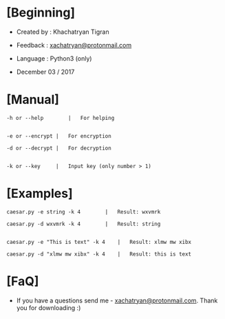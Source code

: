 [Beginning]
===================================================

* Created by	:	Khachatryan Tigran

* Feedback		:	xachatryan@protonmail.com

* Language		:	Python3 (only)


* December 03 / 2017


[Manual]
===================================================

```
-h or --help		|	For helping


-e or --encrypt	|	For encryption

-d or --decrypt	|	For decryption


-k or --key		|	Input key (only number > 1)
```

[Examples]
===================================================

```
caesar.py -e string -k 4		|	Result:	wxvmrk

caesar.py -d wxvmrk -k 4		|	Result:	string


caesar.py -e "This is text" -k 4	|	Result:	xlmw mw xibx

caesar.py -d "xlmw mw xibx" -k 4	|	Result:	this is text
```

[FaQ]
===================================================

* If you have a questions send me - xachatryan@protonmail.com. Thank you for downloading :)
